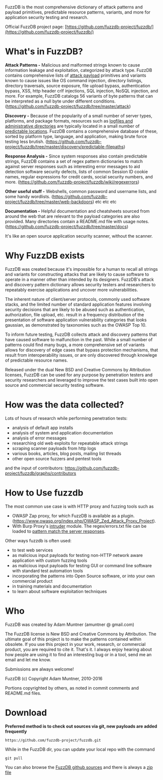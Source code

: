 FuzzDB is the most comprehensive dictionary of attack patterns and payload primitives, predictable resource patterns, variants, and more for application security testing and research. 

Official FuzzDB project page: [https://github.com/fuzzdb-project/fuzzdb/](https://github.com/fuzzdb-project/fuzzdb/)


# What's in FuzzDB? #

**Attack Patterns -**
Malicious and malformed strings known to cause information leakage and exploitation, categorized by attack type.
FuzzDB contains comprehensive lists of [attack payload](https://github.com/fuzzdb-project/fuzzdb/tree/master/attack-payloads) primitives and variants known to cause issues like OS command injection, directory listings, directory traversals, source exposure, file upload bypass, authentication bypass, XSS, http header crlf injections, SQL injection, NoSQL injection, and more. For example, FuzzDB catalogs 56 variants of byte patterns that can be interpreted as a null byte under different conditions.
(https://github.com/fuzzdb-project/fuzzdb/tree/master/attack)

**Discovery -**
Because of the popularity of a small number of server types, platforms, and package formats, resources such as [logfiles and administrative directories](http://www.owasp.org/index.php/Forced_browsing) are typically located in a small number of [predictable locations](http://projects.webappsec.org/Predictable-Resource-Location).
FuzzDB contains a comprehensive database of these, sorted by platform type, language, and application, making brute force testing less brutish.
(https://github.com/fuzzdb-project/fuzzdb/tree/master/discovery/predictable-filepaths)

**Response Analysis -**
Since system responses also contain predictable strings, FuzzDB contains a set of regex pattern dictionaries to match against server responses such as interesting error messages to aid detection software security defects, lists of common Session ID cookie names, regular expressions for credit cards, social security numbers, and more.
(https://github.com/fuzzdb-project/fuzzdb/wiki/regexerrors)

**Other useful stuff -**
Webshells, common password and username lists, and some handy wordlists.
(https://github.com/fuzzdb-project/fuzzdb/tree/master/web-backdoors) etc etc etc

**Documentation -**
Helpful documentation and cheatsheets sourced from around the web that are relevant to the payload categories are also provided. Many directories contain a README.md file with usage notes.
(https://github.com/fuzzdb-project/fuzzdb/tree/master/docs)

It's like an open source application security scanner, without the scanner.


# Why FuzzDB exists #

FuzzDB was created because it's impossible for a human to recall all strings and variants for constructing attacks that are likely to cause software to operate in a manner other than intended by its designers. FuzzDB's attack and discovery pattern dictionary allows security testers and researchers to repeatably exercise applications and uncover more vulnerabilities.

The inherent nature of client/server protocols, commonly used software stacks, and the limited number of standard application features involving security decisions that are likely to be abused such as authentication, authorization, file upload, etc. result in a frequency distribution of the presentation of software application vulnerability categories that looks gaussian, as demonstrated by taxonomies such as the OWASP Top 10.

To inform future testing, FuzzDB collects attack and discovery patterns that have caused software to malfunction in the past. While a small number of patterns could find many bugs, a more comprehensive set of variants allows for discovery of edge cases that bypass protection mechanisms, that result from interoperability issues, or are only discovered through knowlege of predictable resource names.  

Released under the dual New BSD and Creative Commons by Attribution licenses, FuzzDB can be used for any purpose by penetration testers and security researchers and leveraged to improve the test cases built into open source and commercial security testing software.


# How was the data collected? #

Lots of hours of research while performing penetration tests:
  * analysis of default app installs
  * analysis of system and application documentation
  * analysis of error messages
  * researching old web exploits for repeatable attack strings
  * scraping scanner payloads from  http logs
  * various books, articles, blog posts, mailing list threads
  * other open source fuzzers and pentest tools

and the input of contributors: https://github.com/fuzzdb-project/fuzzdb/graphs/contributors


# How to Use fuzzdb #

The most common use case is with HTTP proxy and fuzzing tools such as 
  * OWASP Zap proxy, for which FuzzDB is available as a plugin. (https://www.owasp.org/index.php/OWASP_Zed_Attack_Proxy_Project). 
  * With Burp Proxy's [intruder](http://portswigger.net/intruder/) module. The regex/errors.txt file can be loaded to [pattern match the server responses](https://github.com/fuzzdb-project/fuzzdb/wiki/regexerrors).

Other ways fuzzdb is often used:
  * to test web services
  * as malicious input payloads for testing non-HTTP network aware application with custom fuzzing tools
  * as malicious input payloads for testing GUI or command line software with standard test automation tools
  * incorporating the patterns into Open Source software, or into your own commercial product
  * in training materials and documentation
  * to learn about software exploitation techniques


# Who #

FuzzDB was created by Adam Muntner (amuntner @ gmail.com)

The FuzzDB license is New BSD and Creative Commons by Attribution. The ultimate goal of this project is to make the patterns contained within obsolete. If you use this project in your work, research, or commercial product, you are required to cite it. That's it. I always enjoy hearing about how people are using it to find an interesting bug or in a tool, send me an email and let me know. 

Submissions are always welcome!

FuzzDB (c) Copyright Adam Muntner, 2010-2016

Portions copyrighted by others, as noted in commit comments and README.md files. 


# Download #

**Preferred method is to check out sources via git, new payloads are added frequently**
```
https://github.com/fuzzdb-project/fuzzdb.git
```

While in the FuzzDB dir, you can update your local repo with the command
```
git pull
```
You can also browse the [FuzzDB github sources](https://github.com/fuzzdb-project/fuzzdb/tree/master) and there is always a [zip file](https://github.com/fuzzdb-project/fuzzdb/archive/master.zip)
